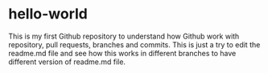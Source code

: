 # hello-world
This is my first Github repository to understand how Github work with repository, pull requests, branches and commits.
This is just a try to edit the readme.md file and see how this works in different branches to have different version of readme.md file.
